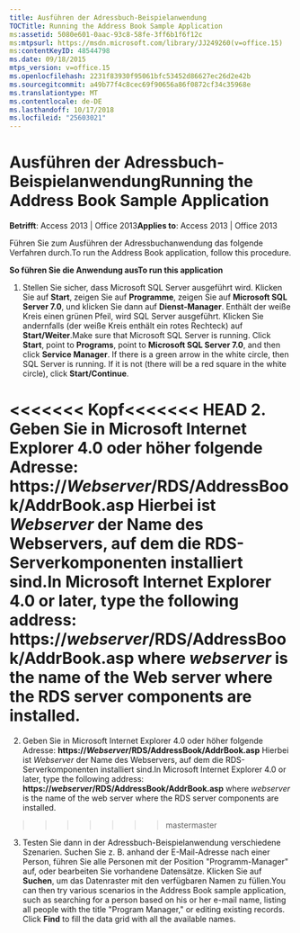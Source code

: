 ```yaml
---
title: Ausführen der Adressbuch-Beispielanwendung
TOCTitle: Running the Address Book Sample Application
ms:assetid: 5080e601-0aac-93c8-58fe-3ff6b1f6f12c
ms:mtpsurl: https://msdn.microsoft.com/library/JJ249260(v=office.15)
ms:contentKeyID: 48544798
ms.date: 09/18/2015
mtps_version: v=office.15
ms.openlocfilehash: 2231f83930f95061bfc53452d86627ec26d2e42b
ms.sourcegitcommit: a49b77f4c8cec69f90656a86f0872cf34c35968e
ms.translationtype: MT
ms.contentlocale: de-DE
ms.lasthandoff: 10/17/2018
ms.locfileid: "25603021"
---
```

# <a name="running-the-address-book-sample-application"></a><span data-ttu-id="c2b2f-102">Ausführen der Adressbuch-Beispielanwendung</span><span class="sxs-lookup"><span data-stu-id="c2b2f-102">Running the Address Book Sample Application</span></span>


<span data-ttu-id="c2b2f-103">**Betrifft**: Access 2013 | Office 2013</span><span class="sxs-lookup"><span data-stu-id="c2b2f-103">**Applies to**: Access 2013 | Office 2013</span></span>

<span data-ttu-id="c2b2f-104">Führen Sie zum Ausführen der Adressbuchanwendung das folgende Verfahren durch.</span><span class="sxs-lookup"><span data-stu-id="c2b2f-104">To run the Address Book application, follow this procedure.</span></span>

<span data-ttu-id="c2b2f-105">**So führen Sie die Anwendung aus**</span><span class="sxs-lookup"><span data-stu-id="c2b2f-105">**To run this application**</span></span>

1.  <span data-ttu-id="c2b2f-p101">Stellen Sie sicher, dass Microsoft SQL Server ausgeführt wird. Klicken Sie auf **Start**, zeigen Sie auf **Programme**, zeigen Sie auf **Microsoft SQL Server 7.0**, und klicken Sie dann auf **Dienst-Manager**. Enthält der weiße Kreis einen grünen Pfeil, wird SQL Server ausgeführt. Klicken Sie andernfalls (der weiße Kreis enthält ein rotes Rechteck) auf **Start/Weiter**.</span><span class="sxs-lookup"><span data-stu-id="c2b2f-p101">Make sure that Microsoft SQL Server is running. Click **Start**, point to **Programs**, point to **Microsoft SQL Server 7.0**, and then click **Service Manager**. If there is a green arrow in the white circle, then SQL Server is running. If it is not (there will be a red square in the white circle), click **Start/Continue**.</span></span>

<span data-ttu-id="c2b2f-110"><<<<<<< Kopf</span><span class="sxs-lookup"><span data-stu-id="c2b2f-110"><<<<<<< HEAD</span></span>
2.  <span data-ttu-id="c2b2f-111">Geben Sie in Microsoft Internet Explorer 4.0 oder höher folgende Adresse: **https://***Webserver***/RDS/AddressBook/AddrBook.asp** Hierbei ist *Webserver* der Name des Webservers, auf dem die RDS-Serverkomponenten installiert sind.</span><span class="sxs-lookup"><span data-stu-id="c2b2f-111">In Microsoft Internet Explorer 4.0 or later, type the following address: **https://***webserver***/RDS/AddressBook/AddrBook.asp** where *webserver* is the name of the Web server where the RDS server components are installed.</span></span>
=======
2.  <span data-ttu-id="c2b2f-112">Geben Sie in Microsoft Internet Explorer 4.0 oder höher folgende Adresse: **https://***Webserver***/RDS/AddressBook/AddrBook.asp** Hierbei ist *Webserver* der Name des Webservers, auf dem die RDS-Serverkomponenten installiert sind.</span><span class="sxs-lookup"><span data-stu-id="c2b2f-112">In Microsoft Internet Explorer 4.0 or later, type the following address: **https://***webserver***/RDS/AddressBook/AddrBook.asp** where *webserver* is the name of the web server where the RDS server components are installed.</span></span>
>>>>>>> <span data-ttu-id="c2b2f-113">master</span><span class="sxs-lookup"><span data-stu-id="c2b2f-113">master</span></span>

3.  <span data-ttu-id="c2b2f-p102">Testen Sie dann in der Adressbuch-Beispielanwendung verschiedene Szenarien. Suchen Sie z. B. anhand der E-Mail-Adresse nach einer Person, führen Sie alle Personen mit der Position "Programm-Manager" auf, oder bearbeiten Sie vorhandene Datensätze. Klicken Sie auf **Suchen**, um das Datenraster mit den verfügbaren Namen zu füllen.</span><span class="sxs-lookup"><span data-stu-id="c2b2f-p102">You can then try various scenarios in the Address Book sample application, such as searching for a person based on his or her e-mail name, listing all people with the title "Program Manager," or editing existing records. Click **Find** to fill the data grid with all the available names.</span></span>

